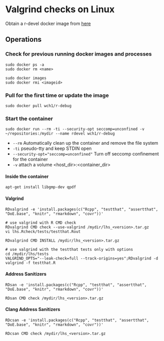 # Valgrind checks on Linux

Obtain a r-devel docker image from [here](https://github.com/wch/r-debug)

## Operations

### Check for previous running docker images and processes

```Shell
sudo docker ps -a
sudo docker rm <name>

sudo docker images
sudo docker rmi <imageid>
```

### Pull for the first time or update the image

```Shell
sudo docker pull wch1/r-debug
```

### Start the container

```Shell
sudo docker run --rm -ti --security-opt seccomp=unconfined -v ~/repositories:/mydir --name rdevel wch1/r-debug
```
- `--rm` Automatically clean up the container and remove the file system
- `-ti`  pseudo-tty and keep STDIN open
- `--security-opt="seccomp=unconfined"` Turn off seccomp confinement for the container
- `-v` attach a volume <host_dir>:<container_dir>

#### Inside the container

```Shell
apt-get install libgmp-dev qpdf
```

#### Valgrind

```Shell
RDvalgrind -e 'install.packages(c("Rcpp", "testthat", "assertthat", "DoE.base", "knitr", "rmarkdown", "covr"))'

# use valgrind with R CMD check
RDvalgrind CMD check --use-valgrind /mydir/lhs_<version>.tar.gz
vi lhs.Rcheck/tests/testthat.Rout

RDvalgrind CMD INSTALL /mydir/lhs_<version>.tar.gz

# use valgrind with the testthat tests only with options
cd /mydir/lhs/tests
VALGRIND_OPTS="--leak-check=full --track-origins=yes";RDvalgrind -d valgrind -f testthat.R
```

#### Address Sanitizers

```Shell
RDsan -e 'install.packages(c("Rcpp", "testthat", "assertthat", "DoE.base", "knitr", "rmarkdown", "covr"))'

RDsan CMD check /mydir/lhs_<version>.tar.gz
```

#### Clang Address Sanitizers

```Shell
RDcsan -e 'install.packages(c("Rcpp", "testthat", "assertthat", "DoE.base", "knitr", "rmarkdown", "covr"))'

RDcsan CMD check /mydir/lhs_<version>.tar.gz
```


